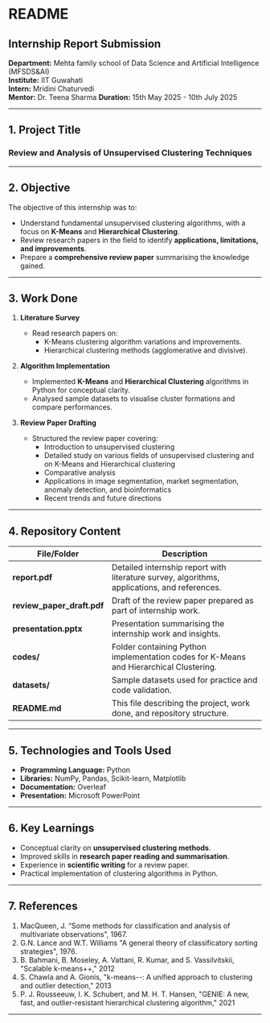 # README

## Internship Report Submission

**Department:** Mehta family school of Data Science and Artificial Intelligence (MFSDS&AI)  
**Institute:** IIT Guwahati  
**Intern:** Mridini Chaturvedi  
**Mentor:** Dr. Teena Sharma 
**Duration:** 15th May 2025 - 10th July 2025

---

## 1. Project Title

### **Review and Analysis of Unsupervised Clustering Techniques**

---

## 2. Objective

The objective of this internship was to:

- Understand fundamental unsupervised clustering algorithms, with a focus on **K-Means** and **Hierarchical Clustering**.
- Review research papers in the field to identify **applications, limitations, and improvements**.
- Prepare a **comprehensive review paper** summarising the knowledge gained.


---

## 3. Work Done

1. **Literature Survey**

   - Read research papers on:
     - K-Means clustering algorithm variations and improvements.
     - Hierarchical clustering methods (agglomerative and divisive).
     

2. **Algorithm Implementation**
   - Implemented **K-Means** and **Hierarchical Clustering** algorithms in Python for conceptual clarity.
   - Analysed sample datasets to visualise cluster formations and compare performances.

3. **Review Paper Drafting**
   - Structured the review paper covering:
     - Introduction to unsupervised clustering  
     - Detailed study on various fields of unsupervised clustering and on K-Means and Hierarchical clustering  
     - Comparative analysis  
     - Applications in image segmentation, market segmentation, anomaly detection, and bioinformatics  
     - Recent trends and future directions



---

## 4. Repository Content

| File/Folder | Description |
|---|---|
| **report.pdf** | Detailed internship report with literature survey, algorithms, applications, and references. |
| **review_paper_draft.pdf** | Draft of the review paper prepared as part of internship work. |
| **presentation.pptx** | Presentation summarising the internship work and insights. |
| **codes/** | Folder containing Python implementation codes for K-Means and Hierarchical Clustering. |
| **datasets/** | Sample datasets used for practice and code validation. |
| **README.md** | This file describing the project, work done, and repository structure. |

---

## 5. Technologies and Tools Used

- **Programming Language:** Python  
- **Libraries:** NumPy, Pandas, Scikit-learn, Matplotlib 
- **Documentation:**  Overleaf  
- **Presentation:** Microsoft PowerPoint

---

## 6. Key Learnings

- Conceptual clarity on **unsupervised clustering methods**.
- Improved skills in **research paper reading and summarisation**.
- Experience in **scientific writing** for a review paper.
- Practical implementation of clustering algorithms in Python.

---

## 7. References


1. MacQueen, J. “Some methods for classification and analysis of multivariate observations”, 1967.  
2. G.N. Lance and W.T. Williams "A general theory of classificatory sorting strategies", 1976.  
3. B. Bahmani, B. Moseley, A. Vattani, R. Kumar, and S. Vassilvitskii, "Scalable k-means++," 2012
4. S. Chawla and A. Gionis, "k-means--: A unified approach to clustering and outlier detection," 2013
5. P. J. Rousseeuw, I. K. Schubert, and M. H. T. Hansen, "GENIE: A new, fast, and outlier-resistant hierarchical clustering algorithm," 2021

---


